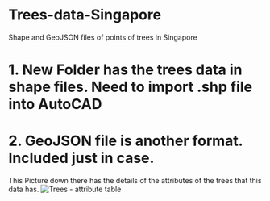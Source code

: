 # Trees-data-Singapore
Shape and GeoJSON files of points of trees in Singapore

# 1. New Folder has the trees data in shape files. Need to import .shp file into AutoCAD

# 2. GeoJSON file is another format. Included just in case.

This Picture down there has the details of the attributes of the trees that this data has.
![Trees - attribute table](https://user-images.githubusercontent.com/35885472/60809222-c0ad0980-a1bc-11e9-85b1-3daf8c267eb5.PNG)




